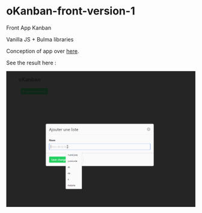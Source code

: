# oKanban-front-version-1

Front App Kanban

Vanilla JS + Bulma libraries

Conception of app over [here](./__docs/application.md).

See the result here :

![Kanban Project](./__docs/images/kanban.gif)